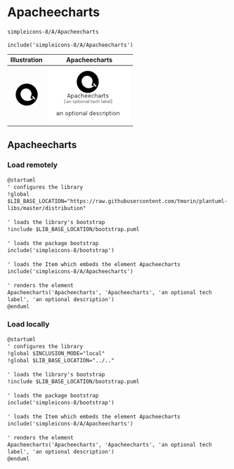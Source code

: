# Apacheecharts


```text
simpleicons-8/A/Apacheecharts
```

```text
include('simpleicons-8/A/Apacheecharts')
```



| Illustration | Apacheecharts |
| :---: | :---: |
| ![illustration for Illustration](../../simpleicons-8/A/Apacheecharts.png) | ![illustration for Apacheecharts](../../simpleicons-8/A/Apacheecharts.Local.png) |




## Apacheecharts

### Load remotely
```plantuml
@startuml
' configures the library
!global $LIB_BASE_LOCATION="https://raw.githubusercontent.com/tmorin/plantuml-libs/master/distribution"

' loads the library's bootstrap
!include $LIB_BASE_LOCATION/bootstrap.puml

' loads the package bootstrap
include('simpleicons-8/bootstrap')

' loads the Item which embeds the element Apacheecharts
include('simpleicons-8/A/Apacheecharts')

' renders the element
Apacheecharts('Apacheecharts', 'Apacheecharts', 'an optional tech label', 'an optional description')
@enduml
```

### Load locally
```plantuml
@startuml
' configures the library
!global $INCLUSION_MODE="local"
!global $LIB_BASE_LOCATION="../.."

' loads the library's bootstrap
!include $LIB_BASE_LOCATION/bootstrap.puml

' loads the package bootstrap
include('simpleicons-8/bootstrap')

' loads the Item which embeds the element Apacheecharts
include('simpleicons-8/A/Apacheecharts')

' renders the element
Apacheecharts('Apacheecharts', 'Apacheecharts', 'an optional tech label', 'an optional description')
@enduml
```

